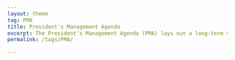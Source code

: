 ```yaml
---
layout: theme
tag: PMA
title: President's Management Agenda
excerpt: The President’s Management Agenda (PMA) lays out a long-term vision for modernizing the Federal Government in key areas that will improve the ability of agencies to deliver mission outcomes, provide excellent service, and effectively steward taxpayer dollars on behalf of the American people.
permalink: /tags/PMA/

---
```

